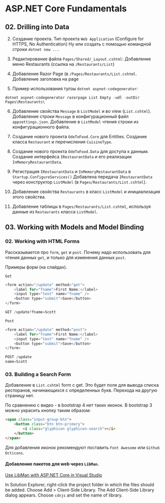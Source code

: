 # ASP.NET Core Fundamentals

## 02. Drilling into Data

02. Создание проекта. Тип проекта `Web Application` (Configure for HTTPS, No Authentication)
Ну или создать с помощью командной строки `dotnet new ...`

03. Редактирование файла `Pages/Shared/_Layout.cshtml`:
Добавление меню Restaurants (ссылка на `/Restaurants/List`)

04. Добавление Razor Page (в `/Pages/Restaurants/List.cshtml`.
Добавление заголовка на page

05. Пример использования тулзы
`dotnet aspnet-codegenerator`:
```
dotnet aspnet-codegenerator razorpage List Empty -udl -outDir Pages\Restaurants\
```

06. Добавление свойства `Message` в `ListModel` и во view (`List.cshtml`).
Добавление строки `Message` в конфигурационный файл `appsettings.json`.
Добавление в `ListModel` чтения строки из конфигурационного файла.

07. Создание нового проекта `OdeToFood.Core` для Entities.
Создание класса `Restaurant` и перечисления `CuisineType`.

08. Создание нового проекта `OdeToFood.Data` для доступа к данным.
Создание интерфейса `IRestaurantData` и его реализации `InMemoryRestaurantData`.

09. Регистрация `IRestaurantData` и `InMemoryRestaurantData` в `Startup.ConfigureServices()`
Добавлена передача `IRestaurantData` через конструктор `ListModel` (в `Pages/Restaurants/List.cshtml`).

10. Добавление свойства `Restaurants` в класс `ListModel` и инициализация этого свойства.

11. Добавление таблицы в `Pages/Restaurants/List.cshtml`, используя данные из `Restaurants`
класса `ListModel`.


## 03. Working with Models and Model Binding

### 02. Working with HTML Forms

Рассказывается про `form`, `get` и `post`. Почему надо использовать для чтения данных `get`,
и только для изменения данных `post`.

Примеры форм (на слайдах).

`Get`
```cs
<form action="/update" method="get">
    <label for="fname">First Name:</label>
    <input type="text" name="fname" />
    <button type="submit">Save</button>
</form>

GET /update?fname=Scott
```

`Post`
```cs
<form action="/update" method="post">
    <label for="fname">First Name:</label>
    <input type="text" name="fname" />
    <button type="submit">Save</button>
</form>

POST /update
name=Scott
```


### 03. Building a Search Form

Добавление в `List.cshtml` form с get. Это будет поле для вывода списка ресторанов, начинающихся
с определенных букв. Перехода на другую страницу нет.

По сравнению с видео - в bootstrap 4 нет таких иконок.
В bootstrap 3 можно украсить кнопку таким образом:
```html
<span class="input-group-btn">
    <button class="btn btn-primary">
        <i class="glyphicon glyphicon-search"></i>
    </button>
</span>
```

Для добавления иконок рекомендуют поставить `Font Awesome` или `Github Octicons`.



#### Добавление пакетов для web через `LibMan`.

[Use LibMan with ASP.NET Core in Visual Studio](https://docs.microsoft.com/en-us/aspnet/core/client-side/libman/libman-vs?view=aspnetcore-2.1)

In Solution Explorer, right-click the project folder in which the files should be added.
Choose Add > Client-Side Library. The Add Client-Side Library dialog appears.
Choose `cdnjs` and set the name of library.


